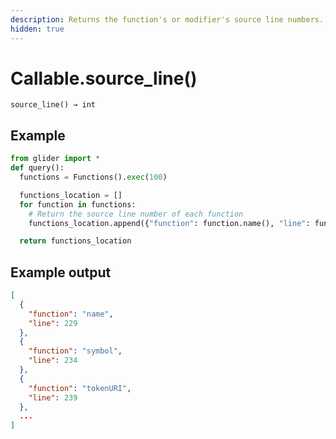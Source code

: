 ```yaml
---
description: Returns the function's or modifier's source line numbers.
hidden: true
---
```


# Callable.source\_line()

`source_line() → int`

## Example

```python
from glider import *
def query():
  functions = Functions().exec(100)

  functions_location = []
  for function in functions:
    # Return the source line number of each function
    functions_location.append({"function": function.name(), "line": function.source_line()})

  return functions_location
```

## Example output

```json
[
  {
    "function": "name",
    "line": 229
  },
  {
    "function": "symbol",
    "line": 234
  },
  {
    "function": "tokenURI",
    "line": 239
  },
  ...
]
```
